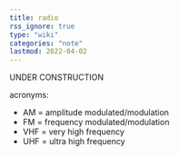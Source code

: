 ```yaml
---
title: radio
rss_ignore: true
type: "wiki"
categories: "note"
lastmod: 2022-04-02
---
```


UNDER CONSTRUCTION

acronyms:
- AM = amplitude modulated/modulation
- FM = frequency modulated/modulation
- VHF = very high frequency
- UHF = ultra high frequency